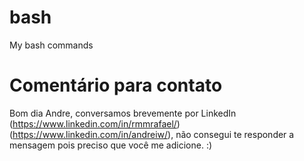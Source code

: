 # bash
My bash commands 

# Comentário para contato
Bom dia Andre, conversamos brevemente por LinkedIn (https://www.linkedin.com/in/rmmrafael/) (https://www.linkedin.com/in/andreiw/), 
não consegui te responder a mensagem pois preciso que você me adicione. :)
